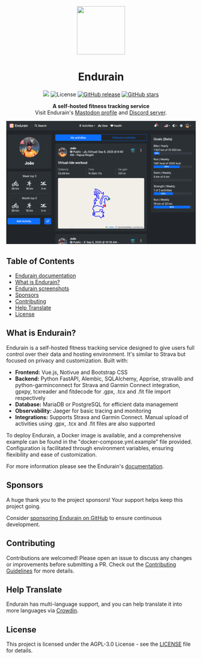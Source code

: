 <div align="center">
  <img src="frontend/app/public/logo/logo.png" width="128" height="128">

  # Endurain

  <a title="Crowdin" target="_blank" href="https://crowdin.com/project/endurain"><img src="https://badges.crowdin.net/endurain/localized.svg"></a>
  ![License](https://img.shields.io/github/license/joaovitoriasilva/endurain)
  [![GitHub release](https://img.shields.io/github/v/release/joaovitoriasilva/endurain)](https://github.com/joaovitoriasilva/endurain/releases)
  [![GitHub stars](https://img.shields.io/github/stars/joaovitoriasilva/endurain.svg?style=social&label=Star)](https://github.com/joaovitoriasilva/endurain/stargazers)

  **A self-hosted fitness tracking service**  
  Visit Endurain's [Mastodon profile](https://fosstodon.org/@endurain) and [Discord server](https://discord.gg/6VUjUq2uZR).

  <img src="screenshot_01.png" alt="Endurain Screenshot">
</div>

## Table of Contents

- [Endurain documentation](https://docs.endurain.com)
- [What is Endurain?](#what-is-endurain)
- [Endurain screenshots](https://docs.endurain.com/gallery/)
- [Sponsors](#sponsors)
- [Contributing](#contributing)
- [Help Translate](#help-translate)
- [License](#license)

## What is Endurain?

Endurain is a self-hosted fitness tracking service designed to give users full control over their data and hosting environment. It's similar to Strava but focused on privacy and customization. Built with:

- **Frontend:** Vue.js, Notivue and Bootstrap CSS
- **Backend:** Python FastAPI, Alembic, SQLAlchemy, Apprise, stravalib and python-garminconnect for Strava and Garmin Connect integration, gpxpy, tcxreader and fitdecode for .gpx, .tcx and .fit file import respectively
- **Database:** MariaDB or PostgreSQL for efficient data management
- **Observability:** Jaeger for basic tracing and monitoring
- **Integrations:** Supports Strava and Garmin Connect. Manual upload of activities using .gpx, .tcx and .fit files are also supported

To deploy Endurain, a Docker image is available, and a comprehensive example can be found in the "docker-compose.yml.example" file provided. Configuration is facilitated through environment variables, ensuring flexibility and ease of customization.

For more information please see the Endurain's [documentation](https://docs.endurain.com).

## Sponsors

A huge thank you to the project sponsors! Your support helps keep this project going.

Consider [sponsoring Endurain on GitHub](https://github.com/sponsors/joaovitoriasilva) to ensure continuous development.

## Contributing

Contributions are welcomed! Please open an issue to discuss any changes or improvements before submitting a PR. Check out the [Contributing Guidelines](CONTRIBUTING.md) for more details.

## Help Translate

Endurain has multi-language support, and you can help translate it into more languages via [Crowdin](https://crowdin.com/project/endurain). 

## License

This project is licensed under the AGPL-3.0 License - see the [LICENSE](LICENSE) file for details.